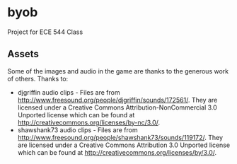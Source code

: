 byob
====

Project for ECE 544 Class

Assets
------
Some of the images and audio in the game are thanks to the generous work of others. Thanks to:

 * djgriffin audio clips - Files are from http://www.freesound.org/people/djgriffin/sounds/172561/. They are licensed under a Creative Commons Attribution-NonCommercial 3.0 Unported license which can be found at http://creativecommons.org/licenses/by-nc/3.0/.
 * shawshank73 audio clips - Files are from http://www.freesound.org/people/shawshank73/sounds/119172/. They are licensed under a Creative Commons Attribution 3.0 Unported license which can be found at http://creativecommons.org/licenses/by/3.0/.



